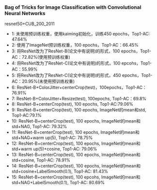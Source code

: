 ### Bag of Tricks for Image Classification with Convolutional Neural Networks
resnet50+CUB_200_2011

* 1: 未使用预训练权重，使用kaiming初始化，训练450 epochs，Top1-AC: 47.64%
* 2: 使用了ImageNet预训练权重，100 epochs，Top1-AC：66.45%
* 3: 将ResNet改为了ResNet-B(论文中有说明)的形式，100 epochs，Top1-AC：72.82%(使用预训练权重)
* 4: 将ResNet改为了ResNet-C(论文中有说明)的形式，100 epcohs，Top1-AC：55.99%
* 5: 将ResNet改为了ResNet-C(论文中有说明)的形式，450 epochs，Top1-AC：20.95%(未使用预训练权重)
* 6: ResNet-B+ColorJitter+centerCrop(test)，100epochs，Top1-AC：76.91%
* 7: ResNet-B+ColorJitter+Resize(test), 100epochs, Top1-AC：69.8%
* 8: ResNet-B+centerCrop(test), 100 epochs, Top1-AC:79.06%
* 9: ResNet-B+centerCrop(test), 100 epochs, ImageNet的mean和std, Top1-AC:79.1%
* 10: ResNet-B+centerCrop(test), 100 epochs, ImageNet的mean和std+NAG, Top1-AC: 79.32%
* 11: ResNet-B+centerCrop(test), 100 epochs, ImageNet的mean和std+NAG+warm up(5), Top1-AC: 78.75%
* 12: ResNet-B+centerCrop(test), 100 epochs, ImageNet的mean和std+warm up(5)+cosine, Top1-AC: 79.06%
* 13: ResNet-B+centerCrop(test), 100 epochs, ImageNet的mean和std+cosine, Top1-AC: 78.91%
* 14: ResNet-B+centerCrop(test), 100 epochs, ImageNet的mean和std+cosine+LabelSmooth(0.1), Top1-AC: 81.43%
* 15: ResNet-B+centerCrop(test), 100 epcohs, ImageNet的mean和std+NAG+LabelSmooth(0.1), Top1-AC: 80.69%

